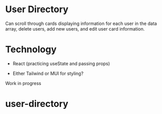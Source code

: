 # User Directory

Can scroll through cards displaying information for each user in the data array, delete users, add new users, and edit user card information.

# Technology

* React (practicing useState and passing props)

* Either Tailwind or MUI for styling?

Work in progress
# user-directory
